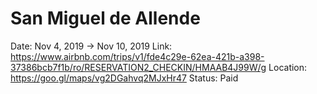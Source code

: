 # San Miguel de Allende

Date: Nov 4, 2019 → Nov 10, 2019
Link: https://www.airbnb.com/trips/v1/fde4c29e-62ea-421b-a398-37386bcb7f1b/ro/RESERVATION2_CHECKIN/HMAAB4J99W/g
Location: https://goo.gl/maps/vg2DGahvq2MJxHr47
Status: Paid
